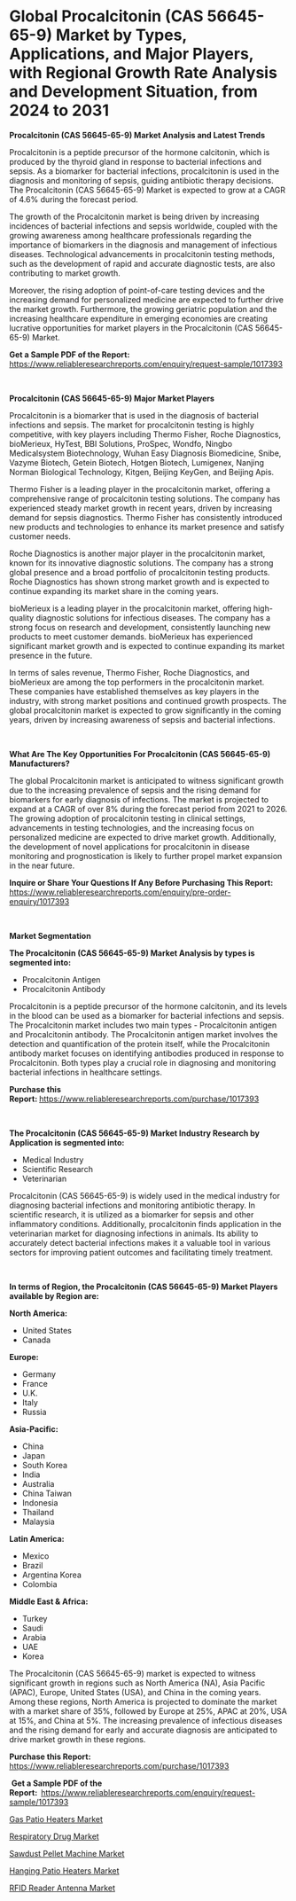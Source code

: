 <p><h1>Global Procalcitonin (CAS 56645-65-9) Market by Types, Applications, and Major Players, with Regional Growth Rate Analysis and Development Situation, from 2024 to 2031</h1></p><p><strong>Procalcitonin (CAS 56645-65-9) Market Analysis and Latest Trends</strong></p>
<p><p>Procalcitonin is a peptide precursor of the hormone calcitonin, which is produced by the thyroid gland in response to bacterial infections and sepsis. As a biomarker for bacterial infections, procalcitonin is used in the diagnosis and monitoring of sepsis, guiding antibiotic therapy decisions. The Procalcitonin (CAS 56645-65-9) Market is expected to grow at a CAGR of 4.6% during the forecast period.</p><p>The growth of the Procalcitonin market is being driven by increasing incidences of bacterial infections and sepsis worldwide, coupled with the growing awareness among healthcare professionals regarding the importance of biomarkers in the diagnosis and management of infectious diseases. Technological advancements in procalcitonin testing methods, such as the development of rapid and accurate diagnostic tests, are also contributing to market growth.</p><p>Moreover, the rising adoption of point-of-care testing devices and the increasing demand for personalized medicine are expected to further drive the market growth. Furthermore, the growing geriatric population and the increasing healthcare expenditure in emerging economies are creating lucrative opportunities for market players in the Procalcitonin (CAS 56645-65-9) Market.</p></p>
<p><strong>Get a Sample PDF of the Report:&nbsp;</strong> <a href="https://www.reliableresearchreports.com/enquiry/request-sample/1017393">https://www.reliableresearchreports.com/enquiry/request-sample/1017393</a></p>
<p>&nbsp;</p>
<p><strong>Procalcitonin (CAS 56645-65-9) Major Market Players</strong></p>
<p><p>Procalcitonin is a biomarker that is used in the diagnosis of bacterial infections and sepsis. The market for procalcitonin testing is highly competitive, with key players including Thermo Fisher, Roche Diagnostics, bioMerieux, HyTest, BBI Solutions, ProSpec, Wondfo, Ningbo Medicalsystem Biotechnology, Wuhan Easy Diagnosis Biomedicine, Snibe, Vazyme Biotech, Getein Biotech, Hotgen Biotech, Lumigenex, Nanjing Norman Biological Technology, Kitgen, Beijing KeyGen, and Beijing Apis.</p><p>Thermo Fisher is a leading player in the procalcitonin market, offering a comprehensive range of procalcitonin testing solutions. The company has experienced steady market growth in recent years, driven by increasing demand for sepsis diagnostics. Thermo Fisher has consistently introduced new products and technologies to enhance its market presence and satisfy customer needs.</p><p>Roche Diagnostics is another major player in the procalcitonin market, known for its innovative diagnostic solutions. The company has a strong global presence and a broad portfolio of procalcitonin testing products. Roche Diagnostics has shown strong market growth and is expected to continue expanding its market share in the coming years.</p><p>bioMerieux is a leading player in the procalcitonin market, offering high-quality diagnostic solutions for infectious diseases. The company has a strong focus on research and development, consistently launching new products to meet customer demands. bioMerieux has experienced significant market growth and is expected to continue expanding its market presence in the future.</p><p>In terms of sales revenue, Thermo Fisher, Roche Diagnostics, and bioMerieux are among the top performers in the procalcitonin market. These companies have established themselves as key players in the industry, with strong market positions and continued growth prospects. The global procalcitonin market is expected to grow significantly in the coming years, driven by increasing awareness of sepsis and bacterial infections.</p></p>
<p>&nbsp;</p>
<p><strong>What Are The Key Opportunities For Procalcitonin (CAS 56645-65-9) Manufacturers?</strong></p>
<p><p>The global Procalcitonin market is anticipated to witness significant growth due to the increasing prevalence of sepsis and the rising demand for biomarkers for early diagnosis of infections. The market is projected to expand at a CAGR of over 8% during the forecast period from 2021 to 2026. The growing adoption of procalcitonin testing in clinical settings, advancements in testing technologies, and the increasing focus on personalized medicine are expected to drive market growth. Additionally, the development of novel applications for procalcitonin in disease monitoring and prognostication is likely to further propel market expansion in the near future.</p></p>
<p><strong>Inquire or Share Your Questions If Any Before Purchasing This Report:</strong> <a href="https://www.reliableresearchreports.com/enquiry/pre-order-enquiry/1017393">https://www.reliableresearchreports.com/enquiry/pre-order-enquiry/1017393</a></p>
<p>&nbsp;</p>
<p><strong>Market Segmentation</strong></p>
<p><strong>The Procalcitonin (CAS 56645-65-9) Market Analysis by types is segmented into:</strong></p>
<p><ul><li>Procalcitonin Antigen</li><li>Procalcitonin Antibody</li></ul></p>
<p><p>Procalcitonin is a peptide precursor of the hormone calcitonin, and its levels in the blood can be used as a biomarker for bacterial infections and sepsis. The Procalcitonin market includes two main types - Procalcitonin antigen and Procalcitonin antibody. The Procalcitonin antigen market involves the detection and quantification of the protein itself, while the Procalcitonin antibody market focuses on identifying antibodies produced in response to Procalcitonin. Both types play a crucial role in diagnosing and monitoring bacterial infections in healthcare settings.</p></p>
<p><strong>Purchase this Report:&nbsp;</strong><a href="https://www.reliableresearchreports.com/purchase/1017393">https://www.reliableresearchreports.com/purchase/1017393</a></p>
<p>&nbsp;</p>
<p><strong>The Procalcitonin (CAS 56645-65-9) Market Industry Research by Application is segmented into:</strong></p>
<p><ul><li>Medical Industry</li><li>Scientific Research</li><li>Veterinarian</li></ul></p>
<p><p>Procalcitonin (CAS 56645-65-9) is widely used in the medical industry for diagnosing bacterial infections and monitoring antibiotic therapy. In scientific research, it is utilized as a biomarker for sepsis and other inflammatory conditions. Additionally, procalcitonin finds application in the veterinarian market for diagnosing infections in animals. Its ability to accurately detect bacterial infections makes it a valuable tool in various sectors for improving patient outcomes and facilitating timely treatment.</p></p>
<p>&nbsp;</p>
<p><strong>In terms of Region, the Procalcitonin (CAS 56645-65-9) Market Players available by Region are:</strong></p>
<p>
    <p> <strong> North America: </strong>
        <ul>
            <li>United States</li>
            <li>Canada</li>
        </ul>
        </p> 
    <p> <strong> Europe: </strong>
        <ul>
            <li>Germany</li>
            <li>France</li>
            <li>U.K.</li>
            <li>Italy</li>
            <li>Russia</li>
        </ul>
        </p> 
    <p> <strong> Asia-Pacific: </strong>
        <ul>
            <li>China</li>
            <li>Japan</li>
            <li>South Korea</li>
            <li>India</li>
            <li>Australia</li>
            <li>China Taiwan</li>
            <li>Indonesia</li>
            <li>Thailand</li>
            <li>Malaysia</li>
        </ul>
        </p> 
    <p> <strong> Latin America: </strong>
        <ul>
            <li>Mexico</li>
            <li>Brazil</li>
            <li>Argentina Korea</li>
            <li>Colombia</li>
        </ul>
        </p> 
    <p> <strong> Middle East & Africa: </strong>
        <ul>
            <li>Turkey</li>
            <li>Saudi</li>
            <li>Arabia</li>
            <li>UAE</li>
            <li>Korea</li>
        </ul>
    </p>
    </p>
<p><p>The Procalcitonin (CAS 56645-65-9) market is expected to witness significant growth in regions such as North America (NA), Asia Pacific (APAC), Europe, United States (USA), and China in the coming years. Among these regions, North America is projected to dominate the market with a market share of 35%, followed by Europe at 25%, APAC at 20%, USA at 15%, and China at 5%. The increasing prevalence of infectious diseases and the rising demand for early and accurate diagnosis are anticipated to drive market growth in these regions.</p></p>
<p><strong>Purchase this Report: </strong><a href="https://www.reliableresearchreports.com/purchase/1017393">https://www.reliableresearchreports.com/purchase/1017393</a></p>
<p>&nbsp;<strong>Get a Sample PDF of the Report:&nbsp;&nbsp;</strong><a href="https://www.reliableresearchreports.com/enquiry/request-sample/1017393">https://www.reliableresearchreports.com/enquiry/request-sample/1017393</a></p>
<p><strong></strong></p>
<p><p><a href="https://medium.com/@emilywest91/decoding-gas-patio-heaters-market-metrics-market-share-trends-and-growth-patterns-1bdc9cada2d6">Gas Patio Heaters Market</a></p><p><a href="https://github.com/GroverBarry/Market-Research-Report-List-3/blob/main/respiratory-drug-market.md">Respiratory Drug Market</a></p><p><a href="https://medium.com/@kathyburton10/sawdust-pellet-machine-market-analysis-and-sze-forecasted-for-period-from-2024-to-2031-0265beb2a268">Sawdust Pellet Machine Market</a></p><p><a href="https://medium.com/p/7fcdb7b40cc6/edit">Hanging Patio Heaters Market</a></p><p><a href="https://medium.com/@frankpeters35/analyzing-rfid-reader-antenna-market-global-industry-perspective-and-forecast-2024-to-2031-bd36fa4c79cc">RFID Reader Antenna Market</a></p></p>